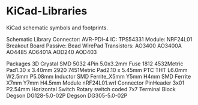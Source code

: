# KiCad-Libraries
KiCad schematic symbols and footprints.

Schematic Library
Connector:
	AVR-PDI-4
IC:
	TPS54331
Module:
	NRF24L01 Breakout Board
Passive:
	Bead
	WirePad
Transistors:
	AO3400
	AO3400A
	AO4485
	AO6401A
	AOD240
	AOD403


Packages 3D
Crystal
	SMD 5032 4Pin 5.0x3.2mm
Fuse
	1812 4532Metric Pad1.30 x 3.40mm
	2920 7451Metric Pad2.10 x 5.45mm
	PTC THT L6.0mm W2.5mm P5.08mm
Inductor
	SMD Ferrite_X5mm Y5mm H4mm
	SMD Ferrite X7mm Y7mm H4.5mm
Module
	nRF24L01.wrl
Connector
	PinHeader 3x01 P2.54mm Horizontal
Switch
	Rotary switch coded 7x7
Terminal Block
	Degson DG128-5.0-02P
	Degson DG305-5.0-02P
